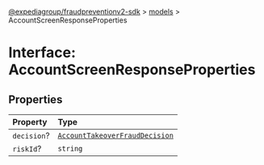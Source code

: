[@expediagroup/fraudpreventionv2-sdk](../../index.md) > [models](../index.md) > AccountScreenResponseProperties

# Interface: AccountScreenResponseProperties

## Properties

| Property    | Type                                                                                         |
| :---------- | :------------------------------------------------------------------------------------------- |
| `decision`? | [`AccountTakeoverFraudDecision`](../type-aliases/type-alias.AccountTakeoverFraudDecision.md) |
| `riskId`?   | `string`                                                                                     |
